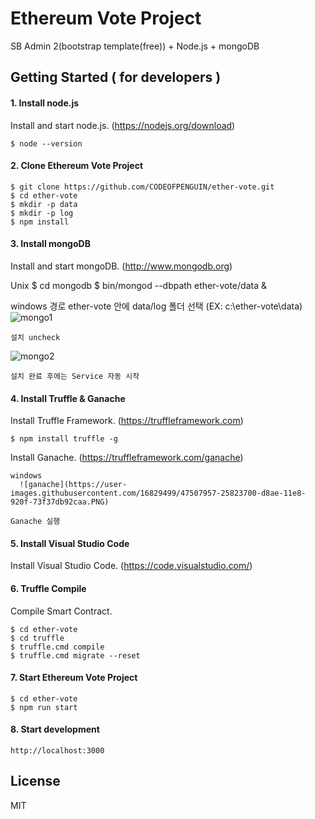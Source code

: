 #  Ethereum Vote Project
SB Admin 2(bootstrap template(free)) + Node.js + mongoDB



## Getting Started  ( for developers )

#### 1. Install node.js

Install and start node.js. (https://nodejs.org/download)

	$ node --version

#### 2. Clone Ethereum Vote Project

	$ git clone https://github.com/CODEOFPENGUIN/ether-vote.git
	$ cd ether-vote
	$ mkdir -p data
	$ mkdir -p log
	$ npm install

#### 3. Install mongoDB

Install and start mongoDB. (http://www.mongodb.org) 

  Unix
	$ cd mongodb
	$ bin/mongod --dbpath ether-vote/data &

  windows
	경로 ether-vote 안에 data/log 폴더 선택 (EX: c:\ether-vote\data)
    ![mongo1](https://user-images.githubusercontent.com/16829499/47505707-9ecb5b00-d8a9-11e8-8ea8-d8005bf8ec10.PNG)
        
	설치 uncheck
   ![mongo2](https://user-images.githubusercontent.com/16829499/47506222-9b849f00-d8aa-11e8-838c-250452804917.PNG)	
	
	설치 완료 후에는 Service 자동 시작

#### 4. Install Truffle & Ganache

Install Truffle Framework. (https://truffleframework.com)

    $ npm install truffle -g

Install Ganache. (https://truffleframework.com/ganache)
    
	windows
	  ![ganache](https://user-images.githubusercontent.com/16829499/47507957-25823700-d8ae-11e8-920f-73f37db92caa.PNG)
	  
	Ganache 실행

#### 5. Install Visual Studio Code

Install Visual Studio Code. (https://code.visualstudio.com/)

#### 6. Truffle Compile

Compile Smart Contract.
  
    $ cd ether-vote
	$ cd truffle
	$ truffle.cmd compile
	$ truffle.cmd migrate --reset

#### 7. Start Ethereum Vote Project

	$ cd ether-vote
	$ npm run start

#### 8. Start development

	http://localhost:3000

## License
MIT


